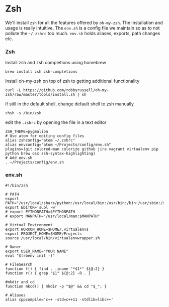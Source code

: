 # Zsh

We'll install `zsh` for all the features offered by `oh-my-zsh`. The installation and usage is really intuitive. The `env.sh` is a config file we maintain so as to not pollute the `~/.zshrc` too much. `env.sh` holds aliases, exports, path changes etc.

### Zsh

Install zsh and zsh completions using homebrew

    brew install zsh zsh-completions

Install oh-my-zsh on top of zsh to getting additional functionality

    curl -L https://github.com/robbyrussell/oh-my-zsh/raw/master/tools/install.sh | sh

if still in the default shell, change default shell to zsh manually

    chsh -s /bin/zsh

edit the `.zshrc` by opening the file in a text editor

    ZSH_THEME=pygmalion
    # Use atom for editing config files
    alias zshconfig="atom ~/.zshrc"
    alias envconfig="atom ~/Projects/config/env.sh"
    plugins=(git colored-man colorize github jira vagrant virtualenv pip python brew osx zsh-syntax-highlighting)
    # Add env.sh
    . ~/Projects/config/env.sh

### env.sh

    #!/bin/zsh

    # PATH
    export PATH="/usr/local/share/python:/usr/local/bin:/usr/bin:/bin:/usr/sbin:/sbin"
    export EDITOR='subl -w'
    # export PYTHONPATH=$PYTHONPATH
    # export MANPATH="/usr/local/man:$MANPATH"

    # Virtual Environment
    export WORKON_HOME=$HOME/.virtualenvs
    export PROJECT_HOME=$HOME/Projects
    source /usr/local/bin/virtualenvwrapper.sh

    # Owner
    export USER_NAME="YOUR NAME"
    eval "$(rbenv init -)"

    # FileSearch
    function f() { find . -iname "*$1*" ${@:2} }
    function r() { grep "$1" ${@:2} -R . }

    #mkdir and cd
    function mkcd() { mkdir -p "$@" && cd "$_"; }

    # Aliases
    alias cppcompile='c++ -std=c++11 -stdlib=libc++'
